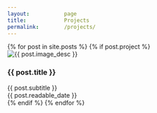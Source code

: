 ```yaml
---
layout:           page
title:            Projects
permalink:        /projects/
---
```


<div class="grid-container">
  {% for post in site.posts %}
    {% if post.project %}
      <div class="blog-post" onclick="window.location='{{ post.url }}';">
        <img class="blog-post-img" src="{{ post.image }}" alt="{{ post.image_desc }}">
        <h3 class="featured-post-title">{{ post.title }}</h3>
        <span class="featured-post-subtitle">{{ post.subtitle }}</span>
        <div class="readable-date">{{ post.readable_date }}</div>
      </div>
    {% endif %}
  {% endfor %}
</div>